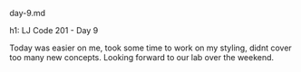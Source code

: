 day-9.md

h1:  LJ Code 201 - Day 9

Today was easier on me, took some time to work on my styling, didnt cover too many new concepts.
Looking forward to our lab over the weekend.
